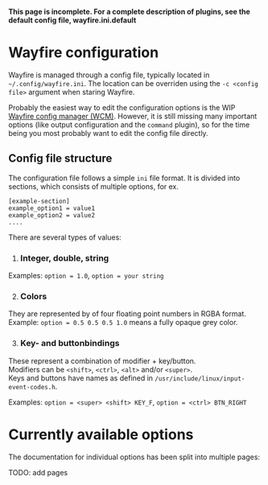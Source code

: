 
<b> This page is incomplete. For a complete description of plugins, see the default config file, wayfire.ini.default </b>

# Wayfire configuration

Wayfire is managed through a config file, typically located in `~/.config/wayfire.ini`. The location can be overriden using the `-c <config file>` argument when staring Wayfire.

Probably the easiest way to edit the configuration options is the WIP [Wayfire config manager (WCM)](https://github.com/WayfireWM/wcm). However, it is still missing many important options (like output configuration and the `command` plugin), so for the time being you most probably want to edit the config file directly.

## Config file structure
The configuration file follows a simple `ini` file format. It is divided into sections, which consists of multiple options, for ex.

```
[example-section]
example_option1 = value1
example_option2 = value2
....
```

There are several types of values:

1. ### Integer, double, string
Examples: `option = 1.0`, `option = your string`

2. ### Colors
They are represented by of four floating point numbers in RGBA format. <br/>
Example: `option = 0.5 0.5 0.5 1.0` means a fully opaque grey color.

3. ### Key- and buttonbindings
These represent a combination of modifier + key/button.<br/>
Modifiers can be `<shift>`, `<ctrl>`, `<alt>` and/or `<super>`. <br/>
Keys and buttons have names as defined in `/usr/include/linux/input-event-codes.h`. <br/>

Examples: `option = <super> <shift> KEY_F`, `option = <ctrl> BTN_RIGHT`


# Currently available options

The documentation for individual options has been split into multiple pages:

TODO: add pages

